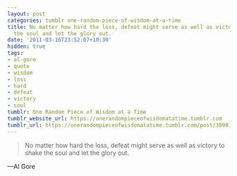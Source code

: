 ```yaml
---
layout: post
categories: tumblr one-random-piece-of-wisdom-at-a-time
title: No matter how hard the loss, defeat might serve as well as victory to shake
  the soul and let the glory out.
date: '2011-03-16T23:52:07+10:30'
hidden: true
tags:
- al-gore
- quote
- wisdom
- loss
- hard
- defeat
- victory
- soul
tumblr: One Random Piece of Wisdom at a Time
tumblr_website_url: https://onerandompieceofwisdomatatime.tumblr.com
tumblr_url: https://onerandompieceofwisdomatatime.tumblr.com/post/3898109661/no-matter-how-hard-the-loss-defeat-might-serve-as
---
```

> No matter how hard the loss, defeat might serve as well as victory to shake the soul and let the glory out.

—Al Gore
